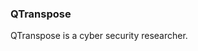 <!--
### Hi there 👋


**QTranspose/QTranspose** is a ✨ _special_ ✨ repository because its `README.md` (this file) appears on your GitHub profile.

Here are some ideas to get you started:

- 🔭 I’m currently working on ...
- 🌱 I’m currently learning ...
- 👯 I’m looking to collaborate on ...
- 🤔 I’m looking for help with ...
- 💬 Ask me about ...
- 📫 How to reach me: ...
- 😄 Pronouns: ...
- ⚡ Fun fact: ...

---

[![QTranspose's GitHub stats](https://github-readme-stats.vercel.app/api?username=qtranspose&show_icons=true&count_private=true&hide_border=true)](https://github.com/QTranspose/QTranspose)

-->

### QTranspose
QTranspose is a cyber security researcher.


